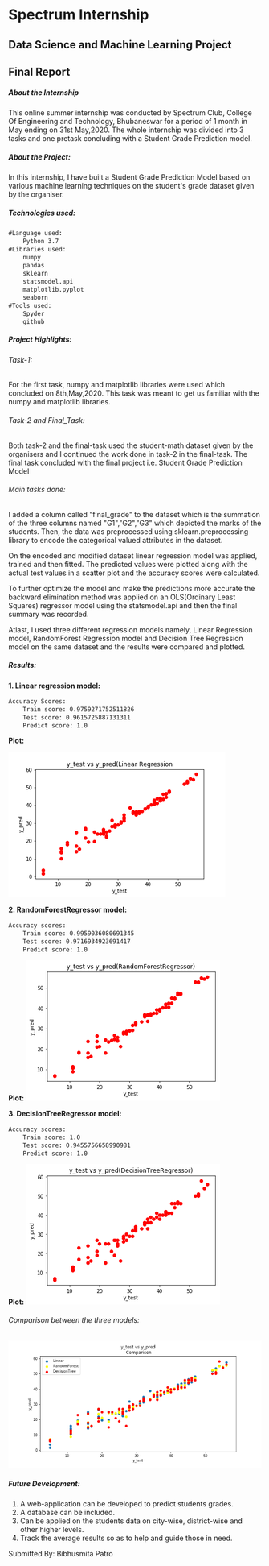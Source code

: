 # Spectrum Internship
## Data Science and Machine Learning Project 
## Final Report

##### About the Internship
This online summer internship was conducted by Spectrum Club, College Of Engineering and Technology, Bhubaneswar for a period of 1 month in May ending on 31st May,2020.
The whole internship was divided into 3 tasks and one pretask concluding with a Student Grade Prediction model.

##### About the Project:
In this internship, I have built a Student Grade Prediction Model based on various machine learning techniques on the student's grade dataset given by the organiser.

##### Technologies used:
 
	#Language used:
		Python 3.7
	#Libraries used:
		numpy
		pandas
		sklearn
		statsmodel.api
		matplotlib.pyplot
		seaborn
	#Tools used:
		Spyder
		github

##### Project Highlights:

###### Task-1:
For the first task, numpy and matplotlib libraries were used which concluded on 8th,May,2020. This task was meant to get us familiar with the numpy and matplotlib libraries.

###### Task-2 and Final_Task:
Both task-2 and the final-task used the student-math dataset given by the organisers and I continued the work done in task-2 in the final-task. The final task concluded with the final project i.e. Student Grade Prediction Model

###### Main tasks done:
I added a column called "final_grade" to the dataset which is the summation of the three columns named "G1","G2","G3" which depicted the marks of the students.
Then, the data was preprocessed using sklearn.preprocessing library to encode the categorical valued attributes in the dataset.
	
On the encoded and modified dataset linear regression model was applied, trained and then fitted. The predicted values were plotted along with the actual test values in a scatter plot and the accuracy scores were calculated.
	
To further optimize the model and make the predictions more accurate the backward elimination method was applied on an OLS(Ordinary Least Squares) regressor model using the statsmodel.api and then the final summary was recorded.
	
Atlast, I used three different regression models namely, Linear Regression model, RandomForest Regression model and Decision Tree Regression model on the same dataset and the results were compared and plotted. 

##### Results:
**1. Linear regression model:**
```
Accuracy Scores:
	Train score: 0.9759271752511826
	Test score: 0.9615725887131311
	Predict score: 1.0
```	
**Plot:**

![](DS_ML_FinalTask/linear_regression_plot.png)
	
**2. RandomForestRegressor model:**
```
Accuracy scores:
	Train score: 0.9959036080691345
	Test score: 0.9716934923691417
	Predict score: 1.0
```
**Plot:**
![](DS_ML_FinalTask/RandomForestRegressor_plot.png)
	
	
**3. DecisionTreeRegressor model:**
```
Accuracy scores:
	Train score: 1.0
	Test score: 0.9455756658990981
	Predict score: 1.0
```
**Plot:**
![](DS_ML_FinalTask/DecisionTreeRegressor_plot.png)
	
###### Comparison between the three models:
![](DS_ML_FinalTask/Comparision_plot.png)




##### Future Development:
1. A web-application can be developed to predict students grades.
2. A database can be included.
3. Can be applied on the students data on city-wise, district-wise and other higher levels.
4. Track the average results so as to help and guide those in need.
	
	
Submitted By:
Bibhusmita Patro

	

	
	



	
 

